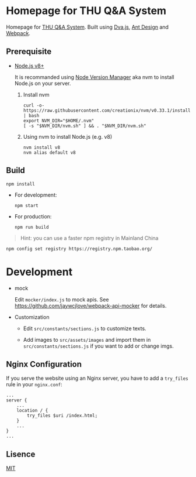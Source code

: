 # Homepage for THU Q&A System

Homepage for [THU Q&A System](http://cathayandy.com:8899). Built using [Dva.js](https://github.com/dvajs/dva), [Ant Design](https://ant.design) and [Webpack](https://webpack.js.org/).

## Prerequisite

*   [Node.js v8+](https://nodejs.org)
    
    It is recommanded using [Node Version Manager](https://github.com/creationix/nvm) aka nvm to install Node.js on your server.

    1.  Install nvm

            curl -o- https://raw.githubusercontent.com/creationix/nvm/v0.33.1/install.sh | bash
            export NVM_DIR="$HOME/.nvm"
            [ -s "$NVM_DIR/nvm.sh" ] && . "$NVM_DIR/nvm.sh"

    2.  Using nvm to install Node.js (e.g. v8)

            nvm install v8
            nvm alias default v8

## Build

    npm install

*   For development:
            
        npm start
    
*   For production:

        npm run build

> Hint: you can use a faster npm registry in Mainland China

    npm config set registry https://registry.npm.taobao.org/

# Development

*   mock

    Edit `mocker/index.js` to mock apis. See https://github.com/jaywcjlove/webpack-api-mocker for details.

* Customization

    *   Edit `src/constants/sections.js` to customize texts.

    *   Add images to `src/assets/images` and import them in `src/constants/sections.js` if you want to add or change imgs.

## Nginx Configuration

If you serve the website using an Nginx server, you have to add a `try_files` rule in your `nginx.conf`:
    
    ...
    server {
        ...
        location / {
            try_files $uri /index.html;
        }
        ...
    }
    ...

## Lisence

[MIT](https://tldrlegal.com/license/mit-license)
